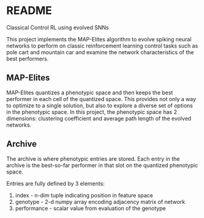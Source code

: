 # README
Classical Control RL using evolved SNNs

This project implements the MAP-Elites algorithm to evolve spiking neural networks to perform on classic reinforcement learning control tasks such as pole cart and mountain car and examine the network characteristics of the best performers. 

## MAP-Elites
MAP-Elites quantizes a phenotypic space and then keeps the best performer in each cell of the quantized space. This provides not only a way to optimize to a single solution, but also to explore a diverse set of options in the phenotypic space. In this project, the phenotypic space has 2 dimensions: clustering coefficient and average path length of the evolved networks.

## Archive
The archive is where phenotypic entries are stored. Each entry in the archive is the best-so-far performer in that slot on the quantized phenotypic space.

Entries are fully defined by 3 elements:
1. index - n-dim tuple indicating position in feature space
2. genotype - 2-d numpy array encoding adjacency matrix of network
3. performance - scalar value from evaluation of the genotype
